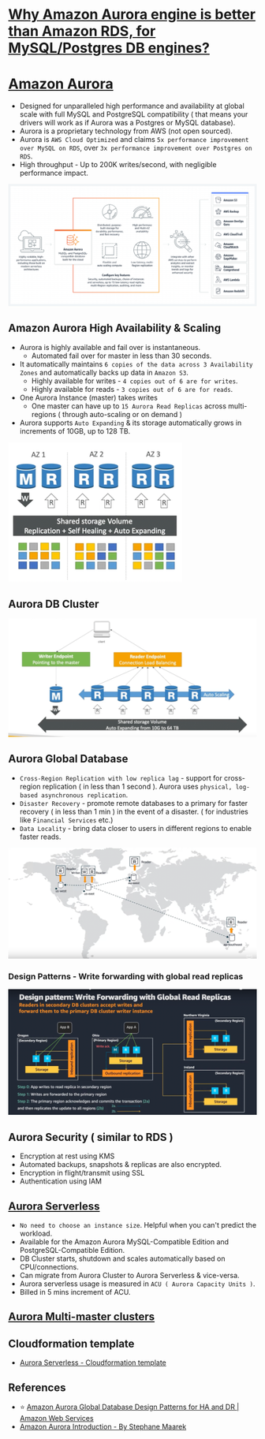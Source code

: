 
# [Why Amazon Aurora engine is better than Amazon RDS, for MySQL/Postgres DB engines?](AWSAuroraVsRDS.md)

# [Amazon Aurora](https://aws.amazon.com/rds/aurora/)
- Designed for unparalleled high performance and availability at global scale with full MySQL and PostgreSQL compatibility ( that means your drivers will work as if Aurora was a Postgres or MySQL database).
- Aurora is a proprietary technology from AWS (not open sourced).
- Aurora is `AWS Cloud Optimized` and claims `5x performance improvement over MySQL on RDS`, over `3x performance improvement over Postgres on RDS`.
- High throughput - Up to 200K writes/second, with negligible performance impact.

![img.png](assests/aurora.png)

## Amazon Aurora High Availability & Scaling
- Aurora is highly available and fail over is instantaneous. 
  - Automated fail over for master in less than 30 seconds.
- It automatically maintains `6 copies of the data across 3 Availability Zones` and automatically backs up data in `Amazon S3`.
  - Highly available for writes - `4 copies out of 6 are for writes`.
  - Highly available for reads - `3 copies out of 6 are for reads`.
- One Aurora Instance (master) takes writes
  - One master can have up to `15 Aurora Read Replicas` across multi-regions ( through auto-scaling or on demand ) 
- Aurora supports `Auto Expanding` & its storage automatically grows in increments of 10GB, up to 128 TB.

![img.png](assests/aurora_high_availability_img.png)

## Aurora DB Cluster

![img.png](assests/aurora_db_cluster_img.png)

## Aurora Global Database
- `Cross-Region Replication with low replica lag` - support for cross-region replication ( in less than 1 second ). Aurora uses `physical, log-based asynchronous replication`. 
- `Disaster Recovery` - promote remote databases to a primary for faster recovery ( in less than 1 min ) in the event of a disaster. ( for industries like `Financial Services` etc.)
- `Data Locality` - bring data closer to users in different regions to enable faster reads.

![img.png](assests/aurora_global_database_img.png)

### Design Patterns - Write forwarding with global read replicas

![img.png](assests/aurora_global_write_forwarding.png)

## Aurora Security ( similar to RDS )
- Encryption at rest using KMS
- Automated backups, snapshots & replicas are also encrypted.
- Encryption in flight/transmit using SSL
- Authentication using IAM

## [Aurora Serverless](https://aws.amazon.com/rds/aurora/serverless/)
- `No need to choose an instance size`. Helpful when you can't predict the workload.
- Available for the Amazon Aurora MySQL-Compatible Edition and PostgreSQL-Compatible Edition.
- DB Cluster starts, shutdown and scales automatically based on CPU/connections.
- Can migrate from Aurora Cluster to Aurora Serverless & vice-versa.
- Aurora serverless usage is measured in `ACU ( Aurora Capacity Units )`.
- Billed in 5 mins increment of ACU.

## [Aurora Multi-master clusters](https://docs.aws.amazon.com/AmazonRDS/latest/AuroraUserGuide/aurora-multi-master.html)

## Cloudformation template
- [Aurora Serverless - Cloudformation template](../3_InfraAutomation/CloudFormation/templates/aurora_serverless.yml)

## References
- :star: [Amazon Aurora Global Database Design Patterns for HA and DR | Amazon Web Services](https://www.youtube.com/watch?v=bbiWciJSouY)
- [Amazon Aurora Introduction - By Stephane Maarek](https://www.youtube.com/watch?v=ZCt3ctVfGIk)